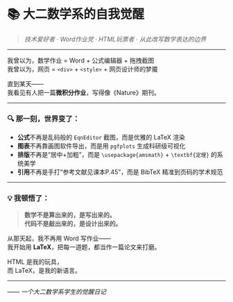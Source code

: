 # 📚 大二数学系的自我觉醒

> *技术爱好者 · Word作业党 · HTML玩票者 · 从此改写数学表达的边界*

---

我曾以为，数学作业 = Word + 公式编辑器 + 拖拽截图  
我曾以为，网页 = `<div>` + `<style>` + 网页设计师的梦魇  

直到某天——  
我看见有人把一篇**微积分作业**，写得像《Nature》期刊。

---

### 🔍 那一刻，世界变了：

- **公式**不再是乱码般的 `EqnEditor` 截图，而是优雅的 LaTeX 渲染  
- **图表**不再靠画图软件导出，而是用 `pgfplots` 生成科研级可视化  
- **排版**不再是“居中+加粗”，而是 `\usepackage{amsmath}` + `\textbf{定理}` 的系统美学  
- **引用**不再是手打“参考文献见课本P.45”，而是 BibTeX 精准到页码的学术规范  

---

### 💡 我顿悟了：

> **数学不是算出来的，是写出来的。**  
> **代码不是敲出来的，是设计出来的。**

从那天起，我不再用 Word 写作业——  
我开始用 **LaTeX**，把每一道题，都当作一篇论文来打磨。

HTML 是我的玩具，  
而 LaTeX，是我的新语言。

---
*—— 一个大二数学系学生的觉醒日记*